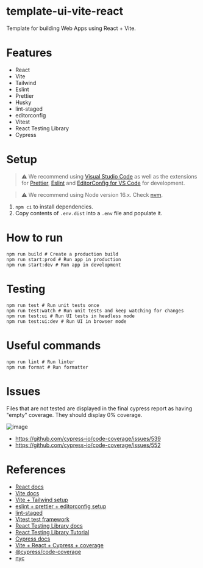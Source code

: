 # template-ui-vite-react

Template for building Web Apps using React + Vite.

# Features

- React
- Vite
- Tailwind
- Eslint
- Prettier
- Husky
- lint-staged
- editorconfig
- Vitest
- React Testing Library
- Cypress

# Setup

> ⚠️ We recommend using [Visual Studio Code](https://code.visualstudio.com/) as well as the extensions for [Prettier](https://marketplace.visualstudio.com/items?itemName=esbenp.prettier-vscode), [Eslint](https://marketplace.visualstudio.com/items?itemName=dbaeumer.vscode-eslint) and [EditorConfig for VS Code](https://marketplace.visualstudio.com/items?itemName=EditorConfig.EditorConfig) for development.

> ⚠️ We recommend using Node version 16.x. Check [nvm](https://github.com/nvm-sh/nvm).

1. `npm ci` to install dependencies.
2. Copy contents of `.env.dist` into a `.env` file and populate it.

# How to run

```
npm run build # Create a production build
npm run start:prod # Run app in production
npm run start:dev # Run app in development

```

# Testing

```
npm run test # Run unit tests once
npm run test:watch # Run unit tests and keep watching for changes
npm run test:ui # Run UI tests in headless mode
npm run test:ui:dev # Run UI in browser mode
```

# Useful commands

```
npm run lint # Run linter
npm run format # Run formatter
```

# Issues

Files that are not tested are displayed in the final cypress report as having "empty" coverage. They should display 0% coverage.

![image](https://user-images.githubusercontent.com/60404954/236656815-84ee0d06-8375-4509-9578-c8ff2436c9c2.png)

- https://github.com/cypress-io/code-coverage/issues/539
- https://github.com/cypress-io/code-coverage/issues/552

# References

- [React docs](https://react.dev/learn)
- [Vite docs](https://vitejs.dev/guide/)
- [Vite + Tailwind setup](https://tailwindcss.com/docs/guides/vite)
- [eslint + prettier + editorconfig setup](https://dev.to/npranto/how-i-setup-eslint-prettier-and-editorconfig-for-static-sites-33ep)
- [lint-staged](https://github.com/okonet/lint-staged)
- [Vitest test framework](https://vitest.dev/)
- [React Testing Library docs](https://testing-library.com/docs/react-testing-library/intro/)
- [React Testing Library Tutorial](https://www.robinwieruch.de/react-testing-library/)
- [Cypress docs](https://docs.cypress.io/guides/overview/why-cypress)
- [Vite + React + Cypress + coverage](https://medium.com/@nelfayran/cypress-react-and-vite-collaboration-bed6761808fc)
- [@cypress/code-coverage](https://github.com/cypress-io/code-coverage)
- [nyc](https://github.com/istanbuljs/nyc)
